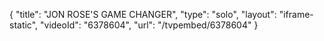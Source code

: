 {
    "title": "JON ROSE'S GAME CHANGER",
    "type": "solo",
    "layout": "iframe-static",
    "videoId": "6378604",
    "url": "\/tvpembed\/6378604"
}